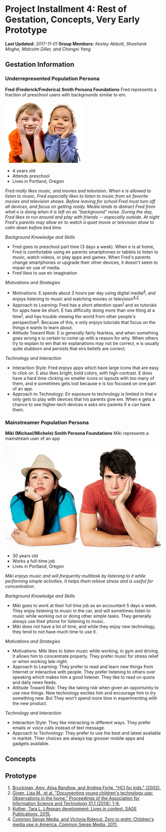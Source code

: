 # Project Installment 4: Rest of Gestation, Concepts, Very Early Prototype

**Last Updated:** *2017-11-01*
**Group Members:** *Keeley Abbott, Shashank Moghe, Malcolm Diller, and Chengxi Yang*

## Gestation Information
### Underrepresented Population Persona
**Fred (Frederick/Frederica) Smith Persona Foundations**
Fred represents a fraction of preschool users with backgrounds similar to em.

![Fred](fred.jpg)
- 4 years old
- Attends preschool
- Lives in Portland, Oregon

_Fred really likes music, and movies and television. When e is allowed to listen to music, Fred especially likes to listen to music from eir favorite movies and television shows. Before leaving for school Fred must turn off all devices, and focus on getting ready. Media tends to distract Fred from what e is doing when it is left on as "background" noise. During the day, Fred likes to run around and play with friends -- especially outside. At night Fred's parents may allow eir to watch a quiet movie or television show to calm down before bed time._

_Background Knowledge and Skills_
  - Fred goes to preschool part time (3 days a week). When e is at home, Fred is comfortable using eir parents smartphones or tablets to listen to music, watch videos, or play apps and games. When Fred's parents change smartphones or upgrade their other devices, it doesn't seem to impair eir use of media.
  - Fred likes to use eir imagination

_Motivations and Strategies_
  - Motivations: E spends about 3 hours per day using digital media<sup>[4](#v11csm)</sup>, and enjoys listening to music and watching movies or television<sup>[4](#v11csm),[2](#gea14aist)</sup>.
  - Approach to Learning: Fred has a short attention span<sup>[1](#bbf02hci)</sup> and so tutorials for apps have be short. E has difficulty doing more than one thing at a time<sup>[1](#bbf02hci)</sup>, and has trouble viewing the world from other people's perspective<sup>[3](#k15lifespan)</sup>. Because of this, e only enjoys tutorials that focus on the things e wants to learn about.
  - Attitude Toward Risk: E is generally fairly fearless, and when something goes wrong e is certain to come up with a reason for why. When others try to explain to em that eir explanations may not be correct, e is usually quite stubborn and persists that eirs beliefs are correct.

_Technology and Interaction_
  - Interaction Style: Fred enjoys apps which have large icons that are easy to click on. E also likes bright, bold colors, with high contrast. E does have a hard time clicking on smaller icons or layouts with too many of them, and e sometimes gets lost because e is too focused on one part of an app.
  - Approach to Technology: Eir exposure to technology is limited in that e only gets to play with devices that his parents give em. When e gets a chance to see higher-tech devices e asks eirs parents if e can have them.

### Mainstreamer Population Persona
**Miki (Michael/Michele) Smith Persona Foundations**
Miki represents a mainstream user of an app

![Miki](miki.png)
- 30 years old
- Works a full-time job
- Lives in Portland, Oregon

_Miki enjoys music and will frequently multitask by listening to it while performing simple activities. It helps them relieve stress and is useful for concentration._

_Background Knowledge and Skills_
  - Miki goes to work at their full time job as an accountant 5 days a week. They enjoy listening to music in the car, and will sometimes listen to music while working out or doing other simple tasks. They generally always use their phone for listening to music.
  - Miki does not have a lot of time, and while they enjoy new technology, they tend to not have much time to use it.

_Motivations and Strategies_
  - Motivations: Miki likes to listen music while working, in gym and driving. It allows him to concentrate properly. They prefer music for stress relief or when working late night.
  - Approach to Learning: They prefer to read and learn new things from Internet or interactive with people. They prefer listening to others over speaking which makes him a good listener. They like to read on quora and daily news feeds.
  - Attitude Toward Risk: They like taking risk when given an opportunity to use new things. New technology excites him and encourage him to try something new. But They won't spend more time in experimenting with the new product.

_Technology and Interaction_
  - Interaction Style: They like interacting in different ways. They prefer emails or voice calls instead of text message.
  - Approach to Technology: They prefer to use the best and latest available in market. Thier choices are always top grosser mobile apps and gadgets available.


## Concepts


## Prototype

1. [Bruckman, Amy, Alisa Bandlow, and Andrea Forte. "HCI for kids." (2002).](#bbf02hci)
2. [Given, Lisa M., et al. "Documenting young children's technology use: Observations in the home." Proceedings of the Association for Information Science and Technology 51.1 (2014): 1-9.](#gea14aist)
3. [Kuther, Tara L. Lifespan development: Lives in context. SAGE Publications, 2015.](#k15lifespan)
4. [Common Sense Media, and Victoria Rideout. Zero to eight: Children's media use in America. Common Sense Media, 2011.](#v11csm)
